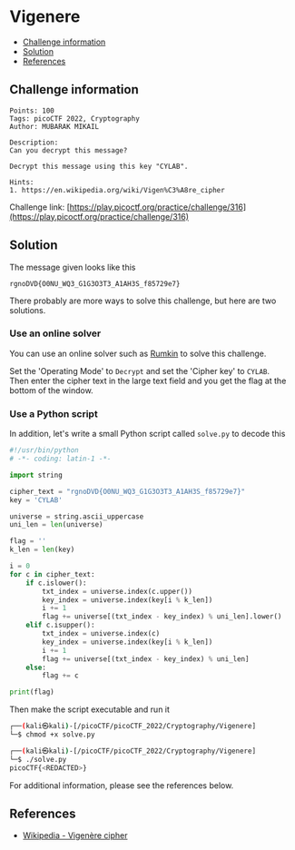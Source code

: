 # Vigenere

- [Challenge information](#challenge-information)
- [Solution](#solution)
- [References](#references)

## Challenge information
```
Points: 100
Tags: picoCTF 2022, Cryptography
Author: MUBARAK MIKAIL

Description:
Can you decrypt this message?

Decrypt this message using this key "CYLAB".

Hints:
1. https://en.wikipedia.org/wiki/Vigen%C3%A8re_cipher
```
Challenge link: [https://play.picoctf.org/practice/challenge/316](https://play.picoctf.org/practice/challenge/316)

## Solution

The message given looks like this
```
rgnoDVD{O0NU_WQ3_G1G3O3T3_A1AH3S_f85729e7}
```

There probably are more ways to solve this challenge, but here are two solutions.

### Use an online solver

You can use an online solver such as [Rumkin](https://rumkin.com/tools/cipher/vigenere/) to solve this challenge.

Set the 'Operating Mode' to `Decrypt` and set the 'Cipher key' to `CYLAB`.  
Then enter the cipher text in the large text field and you get the flag at the bottom of the window.

### Use a Python script

In addition, let's write a small Python script called `solve.py` to decode this
```python
#!/usr/bin/python
# -*- coding: latin-1 -*-

import string

cipher_text = "rgnoDVD{O0NU_WQ3_G1G3O3T3_A1AH3S_f85729e7}"
key = 'CYLAB'

universe = string.ascii_uppercase
uni_len = len(universe)

flag = ''
k_len = len(key)

i = 0
for c in cipher_text:
    if c.islower():
        txt_index = universe.index(c.upper())
        key_index = universe.index(key[i % k_len])
        i += 1
        flag += universe[(txt_index - key_index) % uni_len].lower()
    elif c.isupper():
        txt_index = universe.index(c)
        key_index = universe.index(key[i % k_len])
        i += 1
        flag += universe[(txt_index - key_index) % uni_len]
    else:
        flag += c    

print(flag)
```

Then make the script executable and run it
```bash
┌──(kali㉿kali)-[/picoCTF/picoCTF_2022/Cryptography/Vigenere]
└─$ chmod +x solve.py       

┌──(kali㉿kali)-[/picoCTF/picoCTF_2022/Cryptography/Vigenere]
└─$ ./solve.py         
picoCTF{<REDACTED>}
```

For additional information, please see the references below.

## References

- [Wikipedia - Vigenère cipher](https://en.wikipedia.org/wiki/Vigen%C3%A8re_cipher)
